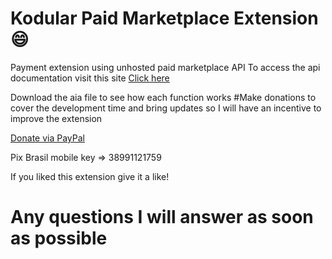 # Kodular Paid Marketplace Extension :smile:

Payment extension using unhosted paid marketplace API
To access the api documentation visit this site
<a href='https://www.mercadopago.com.br/developers/pt/reference'>Click here</a>


Download the aia file to see how each function works
#Make donations to cover the development time and bring updates so I will have an incentive to improve the extension

<a href='https://www.paypal.com/paypalme/andreferreira481'>Donate via PayPal</a>

Pix Brasil mobile key => 38991121759

If you liked this extension give it a like!

# Any questions I will answer as soon as possible

